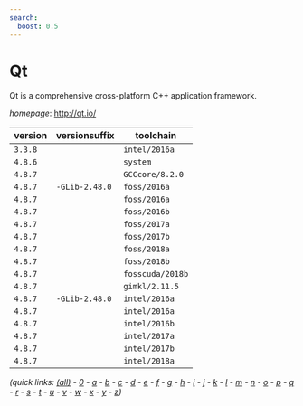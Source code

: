 ```yaml
---
search:
  boost: 0.5
---
```

# Qt

Qt is a comprehensive cross-platform C++ application framework.

*homepage*: <http://qt.io/>

version | versionsuffix | toolchain
--------|---------------|----------
``3.3.8`` |  | ``intel/2016a``
``4.8.6`` |  | ``system``
``4.8.7`` |  | ``GCCcore/8.2.0``
``4.8.7`` | ``-GLib-2.48.0`` | ``foss/2016a``
``4.8.7`` |  | ``foss/2016a``
``4.8.7`` |  | ``foss/2016b``
``4.8.7`` |  | ``foss/2017a``
``4.8.7`` |  | ``foss/2017b``
``4.8.7`` |  | ``foss/2018a``
``4.8.7`` |  | ``foss/2018b``
``4.8.7`` |  | ``fosscuda/2018b``
``4.8.7`` |  | ``gimkl/2.11.5``
``4.8.7`` | ``-GLib-2.48.0`` | ``intel/2016a``
``4.8.7`` |  | ``intel/2016a``
``4.8.7`` |  | ``intel/2016b``
``4.8.7`` |  | ``intel/2017a``
``4.8.7`` |  | ``intel/2017b``
``4.8.7`` |  | ``intel/2018a``


*(quick links: [(all)](../index.md) - [0](../0/index.md) - [a](../a/index.md) - [b](../b/index.md) - [c](../c/index.md) - [d](../d/index.md) - [e](../e/index.md) - [f](../f/index.md) - [g](../g/index.md) - [h](../h/index.md) - [i](../i/index.md) - [j](../j/index.md) - [k](../k/index.md) - [l](../l/index.md) - [m](../m/index.md) - [n](../n/index.md) - [o](../o/index.md) - [p](../p/index.md) - [q](../q/index.md) - [r](../r/index.md) - [s](../s/index.md) - [t](../t/index.md) - [u](../u/index.md) - [v](../v/index.md) - [w](../w/index.md) - [x](../x/index.md) - [y](../y/index.md) - [z](../z/index.md))*

